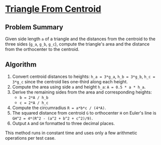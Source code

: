 # [Triangle From Centroid](https://www.spoj.com/problems/TRICENTR/)

## Problem Summary
Given side length `a` of a triangle and the distances from the centroid to the three sides (`g_a`, `g_b`, `g_c`), compute the triangle's area and the distance from the orthocenter to the centroid.

## Algorithm
1. Convert centroid distances to heights: `h_a = 3*g_a`, `h_b = 3*g_b`, `h_c = 3*g_c` since the centroid lies one-third along each height.
2. Compute the area using side `a` and height `h_a`: `A = 0.5 * a * h_a`.
3. Derive the remaining sides from the area and corresponding heights:
   - `b = 2*A / h_b`
   - `c = 2*A / h_c`
4. Compute the circumradius `R = a*b*c / (4*A)`.
5. The squared distance from centroid `G` to orthocenter `H` on Euler's line is `GH^2 = 4*(R^2 - (a^2 + b^2 + c^2)/9)`.
6. Output `A` and `GH` formatted to three decimal places.

This method runs in constant time and uses only a few arithmetic operations per test case.
